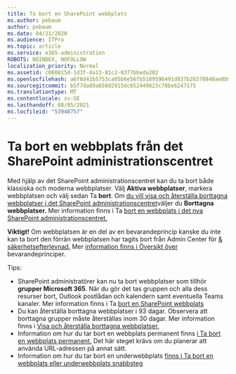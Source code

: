 ```yaml
---
title: Ta bort en SharePoint webbplats
ms.author: pebaum
author: pebaum
ms.date: 04/21/2020
ms.audience: ITPro
ms.topic: article
ms.service: o365-administration
ROBOTS: NOINDEX, NOFOLLOW
localization_priority: Normal
ms.assetid: c060815d-1d3f-4a13-81c2-0377bbeda202
ms.openlocfilehash: a6f8d41b5753ca05b6e56fb5189596491d937b26378840ae8b9cbc8d74afb042
ms.sourcegitcommit: b5f7da89a650d2915dc652449623c78be6247175
ms.translationtype: MT
ms.contentlocale: sv-SE
ms.lasthandoff: 08/05/2021
ms.locfileid: "53948757"
---
```

# <a name="delete-a-site-from-the-new-sharepoint-admin-center"></a>Ta bort en webbplats från det SharePoint administrationscentret

Med hjälp av det SharePoint administrationscentret kan du ta bort både klassiska och moderna webbplatser. Välj **Aktiva webbplatser**, markera webbplatsen och välj sedan Ta **bort**. Om [du vill visa och återställa borttagna webbplatser i det SharePoint administrationscentret](https://docs.microsoft.com/sharepoint/view-and-restore-deleted-sites-in-new-admin-center)väljer du **Borttagna webbplatser.** Mer information finns i Ta [bort en webbplats i det nya SharePoint administrationscentret.](https://docs.microsoft.com/sharepoint/delete-site-collection#delete-a-site-in-the-new-sharepoint-admin-center)

**Viktigt!** Om webbplatsen är en del av en bevarandeprincip kanske du inte kan ta bort den förrän webbplatsen har tagits bort från Admin Center för [ &amp; säkerhetsefterlevnad.](https://protection.office.com/?rfr=AdminCenter#/homepage) Mer [information finns i Översikt över](https://docs.microsoft.com/microsoft-365/compliance/retention-policies) bevarandeprinciper. 

Tips:
- SharePoint administratörer kan nu ta bort webbplatser som tillhör **grupper Microsoft 365**. När du gör det tas gruppen och alla dess resurser bort, Outlook postlådan och kalendern samt eventuella Teams kanaler. Mer information finns i Ta [bort en SharePoint webbplats](https://docs.microsoft.com/sharepoint/manage-sites-in-new-admin-center#delete-a-site)
- Du kan återställa borttagna webbplatser i 93 dagar. Observera att borttagna grupper måste återställas inom 30 dagar. Mer information finns i [Visa och återställa borttagna webbplatser.](https://docs.microsoft.com/sharepoint/view-and-restore-deleted-sites-in-new-admin-center)
- Information om hur du tar bort en webbplats permanent finns [i Ta bort en webbplats permanent.](https://docs.microsoft.com/sharepoint/delete-site-collection#permanently-delete-a-site) Det här steget krävs om du planerar att använda URL-adressen på annat sätt. 
- Information om hur du tar bort en underwebbplats [finns i Ta bort en webbplats eller underwebbplats snabbsteg](https://support.office.com/article/Delete-a-SharePoint-site-or-subsite-bc37b743-0cef-475e-9a8c-8fc4d40179fb#__bkmkshortcut)
